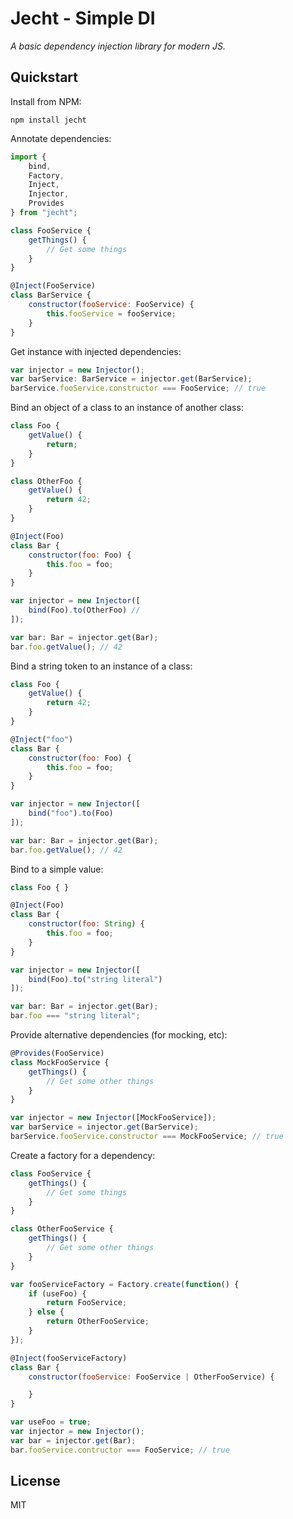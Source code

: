 # Jecht - Simple DI

_A basic dependency injection library for modern JS._

## Quickstart

Install from NPM:

`npm install jecht`

Annotate dependencies:

```javascript
import {
    bind,
    Factory,
    Inject,
    Injector,
    Provides
} from "jecht";

class FooService {
    getThings() {
        // Get some things
    }
}

@Inject(FooService)
class BarService {
    constructor(fooService: FooService) {
        this.fooService = fooService;
    }
}
```

Get instance with injected dependencies:

```javascript
var injector = new Injector();
var barService: BarService = injector.get(BarService);
barService.fooService.constructor === FooService; // true
```

Bind an object of a class to an instance of another class:

```javascript
class Foo {
    getValue() {
        return;
    }
}

class OtherFoo {
    getValue() {
        return 42;
    }
}

@Inject(Foo)
class Bar {
    constructor(foo: Foo) {
        this.foo = foo;
    }
}

var injector = new Injector([
    bind(Foo).to(OtherFoo) //
]);

var bar: Bar = injector.get(Bar);
bar.foo.getValue(); // 42
```
Bind a string token to an instance of a class:

```javascript
class Foo {
    getValue() {
        return 42;
    }
}

@Inject("foo")
class Bar {
    constructor(foo: Foo) {
        this.foo = foo;
    }
}

var injector = new Injector([
    bind("foo").to(Foo)
]);

var bar: Bar = injector.get(Bar);
bar.foo.getValue(); // 42
```

Bind to a simple value:

```javascript
class Foo { }

@Inject(Foo)
class Bar {
    constructor(foo: String) {
        this.foo = foo;
    }
}

var injector = new Injector([
    bind(Foo).to("string literal")
]);

var bar: Bar = injector.get(Bar);
bar.foo === "string literal";
```

Provide alternative dependencies (for mocking, etc):

```javascript
@Provides(FooService)
class MockFooService {
    getThings() {
        // Get some other things
    }
}

var injector = new Injector([MockFooService]);
var barService = injector.get(BarService);
barService.fooService.constructor === MockFooService; // true
```

Create a factory for a dependency:

```javascript
class FooService {
    getThings() {
        // Get some things
    }
}

class OtherFooService {
    getThings() {
        // Get some other things
    }
}

var fooServiceFactory = Factory.create(function() {
    if (useFoo) {
        return FooService;
    } else {
        return OtherFooService;
    }
});

@Inject(fooServiceFactory)
class Bar {
    constructor(fooService: FooService | OtherFooService) {

    }
}

var useFoo = true;
var injector = new Injector();
var bar = injector.get(Bar);
bar.fooService.contructor === FooService; // true
```

## License

MIT
